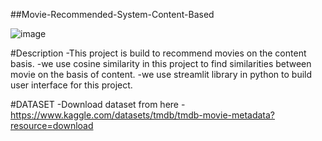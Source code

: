 ##Movie-Recommended-System-Content-Based

![image](https://github.com/RahulSurenderSingh/Movie-Recommended-System-Content-Based/assets/136818857/9e8a85c6-7050-41b8-b958-d4b6ea6d3522)



#Description
-This project is build to recommend movies on the content basis.
-we use cosine similarity in this project to find similarities between movie on the basis of content.
-we use streamlit library in python to build user interface for this project.


#DATASET
-Download dataset from here
-https://www.kaggle.com/datasets/tmdb/tmdb-movie-metadata?resource=download

